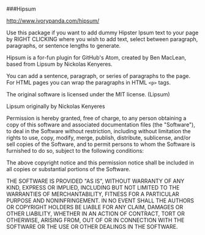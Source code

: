 
###Hipsum

http://www.ivorypanda.com/hipsum/

Use this package if you want to add dummy Hipster Ipsum text to your page by RIGHT CLICKING where you wish to add text, select between paragraph, paragraphs, or sentence lengths to generate.

Hipsum is a for-fun plugin for GitHub's Atom, created by Ben MacLean, based from Lipsum by Nickolas Kenyeres.

You can add a sentence, paragraph, or series of paragraphs to the page.  For
HTML pages you can wrap the paragraphs in HTML `<p>` tags.

The original software is licensed under the MIT license. (Lipsum)

Lipsum originally by Nickolas Kenyeres

Permission is hereby granted, free of charge, to any person obtaining a copy of this software and associated documentation files (the "Software"), to deal in the Software without restriction, including without limitation the rights to use, copy, modify, merge, publish, distribute, sublicense, and/or sell copies of the Software, and to permit persons to whom the Software is furnished to do so, subject to the following conditions:

The above copyright notice and this permission notice shall be included in all copies or substantial portions of the Software.

THE SOFTWARE IS PROVIDED "AS IS", WITHOUT WARRANTY OF ANY KIND, EXPRESS OR IMPLIED, INCLUDING BUT NOT LIMITED TO THE WARRANTIES OF MERCHANTABILITY, FITNESS FOR A PARTICULAR PURPOSE AND NONINFRINGEMENT. IN NO EVENT SHALL THE AUTHORS OR COPYRIGHT HOLDERS BE LIABLE FOR ANY CLAIM, DAMAGES OR OTHER LIABILITY, WHETHER IN AN ACTION OF CONTRACT, TORT OR OTHERWISE, ARISING FROM, OUT OF OR IN CONNECTION WITH THE SOFTWARE OR THE USE OR OTHER DEALINGS IN THE SOFTWARE.
